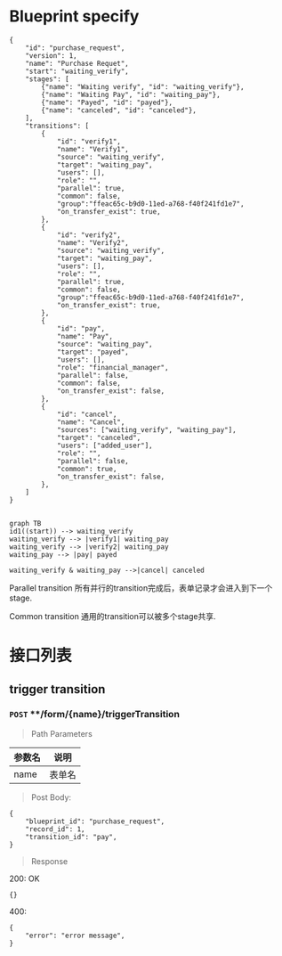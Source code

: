 # Blueprint specify

    {
        "id": "purchase_request",
        "version": 1,
        "name": "Purchase Requet",
        "start": "waiting_verify",
        "stages": [
            {"name": "Waiting verify", "id": "waiting_verify"},
            {"name": "Waiting Pay", "id": "waiting_pay"},
            {"name": "Payed", "id": "payed"},
            {"name": "canceled", "id": "canceled"},
        ],
        "transitions": [
            {
                "id": "verify1",
                "name": "Verify1",
                "source": "waiting_verify",
                "target": "waiting_pay",
                "users": [],
                "role": "",
                "parallel": true,
                "common": false,
                "group":"ffeac65c-b9d0-11ed-a768-f40f241fd1e7",
                "on_transfer_exist": true,
            },
            {
                "id": "verify2",
                "name": "Verify2",
                "source": "waiting_verify",
                "target": "waiting_pay",
                "users": [],
                "role": "",                
                "parallel": true,
                "common": false,
                "group":"ffeac65c-b9d0-11ed-a768-f40f241fd1e7",
                "on_transfer_exist": true,
            },
            {
                "id": "pay",
                "name": "Pay",
                "source": "waiting_pay",
                "target": "payed",
                "users": [],
                "role": "financial_manager",                    
                "parallel": false,
                "common": false,
                "on_transfer_exist": false,
            },
            {
                "id": "cancel",
                "name": "Cancel",
                "sources": ["waiting_verify", "waiting_pay"],
                "target": "canceled",
                "users": ["added_user"],
                "role": "",                    
                "parallel": false,
                "common": true,
                "on_transfer_exist": false,
            },
        ]
    }


```mermaid

graph TB
id1((start)) --> waiting_verify
waiting_verify --> |verify1| waiting_pay
waiting_verify --> |verify2| waiting_pay
waiting_pay --> |pay| payed

waiting_verify & waiting_pay -->|cancel| canceled

```

Parallel transition
所有并行的transition完成后，表单记录才会进入到下一个stage.

Common transition
通用的transition可以被多个stage共享.

# 接口列表
## trigger transition
### `POST` **/form/{name}/triggerTransition
> Path Parameters

参数名 | 说明
--    | --
name  | 表单名

> Post Body:

    {
        "blueprint_id": "purchase_request",
        "record_id": 1,
        "transition_id": "pay",
    }

> Response

200: OK

    {}

400: 

    {
        "error": "error message",
    }